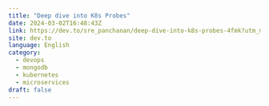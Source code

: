 ```yaml
---
title: "Deep dive into K8s Probes"
date: 2024-03-02T16:48:43Z
link: https://dev.to/sre_panchanan/deep-dive-into-k8s-probes-4fmk?utm_medium=RSS&utm_source=news.12bit.vn
site: dev.to
language: English
category:
  - devops
  - mongodb
  - kubernetes
  - microservices
draft: false
---
```

